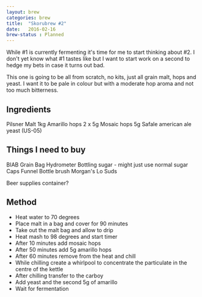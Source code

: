 ```yaml
---
layout: brew
categories: brew
title:  "Skorubrew #2"
date:   2016-02-16
brew-status : Planned
---
```


While #1 is currently fermenting it's time for me to start thinking about #2. I don't yet know what #1 tastes like but I want to start work on a second to hedge my bets in case it turns out bad.

This one is going to be all from scratch, no kits, just all grain malt, hops and yeast. I want it to be pale in colour but with a moderate hop aroma and not too much bitterness.

Ingredients
-----

Pilsner Malt 1kg
Amarillo hops 2 x 5g
Mosaic hops 5g
Safale american ale yeast (US-05)

Things I need to buy
-----

BIAB Grain Bag
Hydrometer
Bottling sugar - might just use normal sugar
Caps
Funnel
Bottle brush
Morgan's Lo Suds

Beer supplies container?


Method
-------

* Heat water to 70 degrees
* Place malt in a bag and cover for 90 minutes
* Take out the malt bag and allow to drip
* Heat mash to 98 degrees and start timer
* After 10 minutes add mosaic hops
* After 50 minutes add 5g amarillo hops
* After 60 minutes remove from the heat and chill
* While chilling create a whirlpool to concentrate the particulate in the centre of the kettle
* After chilling transfer to the carboy
* Add yeast and the second 5g of amarillo
* Wait for fermentation
